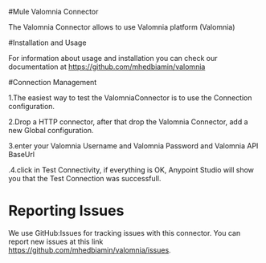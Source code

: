 #Mule Valomnia Connector

The Valomnia  Connector allows to use Valomnia  platform  (Valomnia)

#Installation and Usage

For information about usage and installation you can check our documentation at https://github.com/mhedbiamin/valomnia

#Connection Management


1.The easiest way to test the ValomniaConnector is to use the Connection  configuration.

2.Drop a HTTP connector, after that drop the  Valomnia Connector, add a new Global configuration.

3.enter your Valomnia Username and Valomnia Password and  Valomnia   API  BaseUrl

.4.click in Test Connectivity, if everything is OK, Anypoint Studio will show you that the Test Connection was successfull.
 
# Reporting Issues

We use GitHub:Issues for tracking issues with this connector. You can report new issues at this link https://github.com/mhedbiamin/valomnia/issues.
 